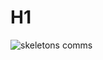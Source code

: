 # H1

![skeletons comms](https://github.com/blackmamba442/Rx/assets/97571183/761d7c05-aac2-4a37-8e8e-495a508361c5)
